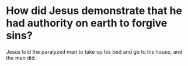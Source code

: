 # How did Jesus demonstrate that he had authority on earth to forgive sins?

Jesus told the paralyzed man to take up his bed and go to his house, and the man did.
